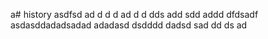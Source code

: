 a# history
asdfsd
ad
d
d
d
ad
d
d
dds
add
sdd
addd
dfdsadf
asdasddadadsadad
adadasd
dsdddd
dadsd
sad
dd
ds
ad
